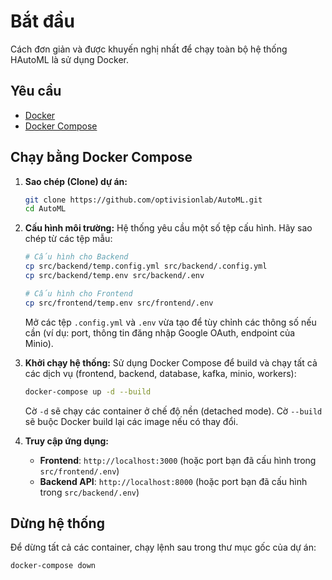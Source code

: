 # Bắt đầu

Cách đơn giản và được khuyến nghị nhất để chạy toàn bộ hệ thống HAutoML là sử dụng Docker.

## Yêu cầu
- [Docker](https://www.docker.com/get-started)
- [Docker Compose](https://docs.docker.com/compose/install/)

## Chạy bằng Docker Compose

1.  **Sao chép (Clone) dự án:**
    ```bash
    git clone https://github.com/optivisionlab/AutoML.git
    cd AutoML
    ```

2.  **Cấu hình môi trường:**
    Hệ thống yêu cầu một số tệp cấu hình. Hãy sao chép từ các tệp mẫu:
    ```bash
    # Cấu hình cho Backend
    cp src/backend/temp.config.yml src/backend/.config.yml
    cp src/backend/temp.env src/backend/.env

    # Cấu hình cho Frontend
    cp src/frontend/temp.env src/frontend/.env
    ```
    Mở các tệp `.config.yml` và `.env` vừa tạo để tùy chỉnh các thông số nếu cần (ví dụ: port, thông tin đăng nhập Google OAuth, endpoint của Minio).

3.  **Khởi chạy hệ thống:**
    Sử dụng Docker Compose để build và chạy tất cả các dịch vụ (frontend, backend, database, kafka, minio, workers):
    ```bash
    docker-compose up -d --build
    ```
    Cờ `-d` sẽ chạy các container ở chế độ nền (detached mode). Cờ `--build` sẽ buộc Docker build lại các image nếu có thay đổi.

4.  **Truy cập ứng dụng:**
    - **Frontend**: `http://localhost:3000` (hoặc port bạn đã cấu hình trong `src/frontend/.env`)
    - **Backend API**: `http://localhost:8000` (hoặc port bạn đã cấu hình trong `src/backend/.env`)

## Dừng hệ thống
Để dừng tất cả các container, chạy lệnh sau trong thư mục gốc của dự án:
```bash
docker-compose down
